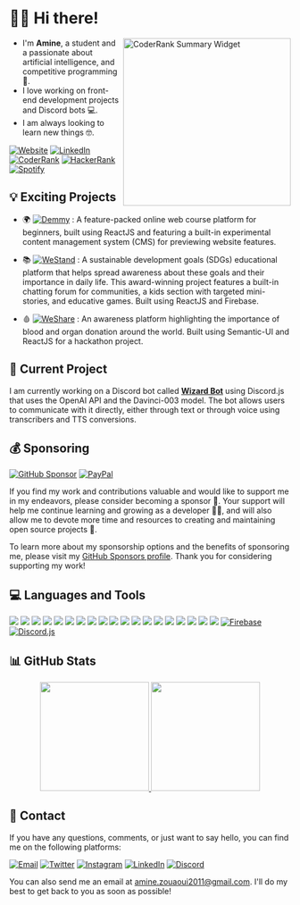 # 🙋‍♂️ Hi there!

<a href="https://profile.codersrank.io/user/vortrix5">
  <img src="https://cr-ss-service.azurewebsites.net/api/ScreenShot?widget=summary&username=Vortrix5&badges=1&show-avatar=false&width=200&style=--badge-bg-color:%23151515;--badge-text-color:%23fff;--bg-color:%23151515;--border-radius:5px" height=300 alt="CoderRank Summary Widget" align="right" />
 </a>
<p align="left" >
<ul>
<li>I'm <b>Amine</b>, a student and a passionate about artificial intelligence, and competitive programming 🤖. </li>
<li>I love working on front-end development projects and Discord bots 💻. </li>
<li>I am always looking to learn new things 🤓. </li>
</ul>
</p>

[![Website](https://img.shields.io/badge/website-000000?style=for-the-badge&logo=About.me&logoColor=white)](https://www.vortrix.live) [![LinkedIn](https://img.shields.io/badge/-LinkedIn-0077B5?style=for-the-badge&logo=appveyor&logo=linkedin&logoColor=white)](https://www.linkedin.com/in/amine-zouaoui-753919166/) [![CoderRank](https://img.shields.io/badge/CodersRank-67A4AC?style=for-the-badge&logo=CodersRank&logoColor=white)](https://profile.codersrank.io/user/vortrix5) [![HackerRank](https://img.shields.io/badge/-Hackerrank-2EC866?style=for-the-badge&logo=HackerRank&logoColor=white)](https://www.hackerrank.com/AmineZouaoui) [![Spotify](https://img.shields.io/badge/-Spotify-2DB394?style=for-the-badge&logo=spotify&logoColor=white)](https://open.spotify.com/user/277gamby5iblyr31sp26xe1kg?si=27011cb4d3c84bed)

## 💡 Exciting Projects

- 🌍  [![Demmy](https://img.shields.io/badge/Demmy-2f2f2f?style=for-the-badge)](https://github.com/Vortrix5/demmy) : A feature-packed online web course platform for beginners, built using ReactJS and featuring a built-in experimental content management system (CMS) for previewing website features.
 
- 📚  [![WeStand](https://img.shields.io/badge/WeStand-2f2f2f?style=for-the-badge)](https://github.com/Vortrix5/westand) : A sustainable development goals (SDGs) educational platform that helps spread awareness about these goals and their importance in daily life. This award-winning project features a built-in chatting forum for communities, a kids section with targeted mini-stories, and educative games. Built using ReactJS and Firebase.
 
- 🩸  [![WeShare](https://img.shields.io/badge/WeShare-2f2f2f?style=for-the-badge)](https://github.com/Vortrix5/weshare) : An awareness platform highlighting the importance of blood and organ donation around the world. Built using Semantic-UI and ReactJS for a hackathon project.


## 🚧 Current Project

I am currently working on a Discord bot called **[Wizard Bot](https://github.com/Vortrix5/discord-ai-bot)** using Discord.js that uses the OpenAI API and the Davinci-003 model. The bot allows users to communicate with it directly, either through text or through voice using transcribers and TTS conversions.

## 💰 Sponsoring

[![GitHub Sponsor](https://img.shields.io/badge/sponsor-30363D?style=for-the-badge&logo=GitHub-Sponsors&logoColor=#white)](https://github.com/sponsors/Vortrix5) [![PayPal](https://img.shields.io/badge/PayPal-00457C?style=for-the-badge&logo=paypal&logoColor=white)](https://paypal.me/Vortrix5)

If you find my work and contributions valuable and would like to support me in my endeavors, please consider becoming a sponsor 💜. Your support will help me continue learning and growing as a developer 🧑‍💼, and will also allow me to devote more time and resources to creating and maintaining open source projects 🚧.

To learn more about my sponsorship options and the benefits of sponsoring me, please visit my [GitHub Sponsors profile](https://github.com/sponsors/Vortrix5). Thank you for considering supporting my work!

## 💻 Languages and Tools
<img src="https://img.shields.io/badge/CLion-000000?style=for-the-badge&logo=clion&logoColor=white">  <img src="https://img.shields.io/badge/VSCode-0078D4?style=for-the-badge&logo=visual%20studio%20code&logoColor=white"> <img src="https://img.shields.io/badge/WebStorm-000000?style=for-the-badge&logo=WebStorm&logoColor=white"> <img src="https://img.shields.io/badge/HTML5-E34F26?style=for-the-badge&logo=html5&logoColor=white"> <img src="https://img.shields.io/badge/CSS3-1572B6?style=for-the-badge&logo=css3&logoColor=white"> <img src="https://img.shields.io/badge/JavaScript-323330?style=for-the-badge&logo=javascript&logoColor=F7DF1E"> <img src="https://img.shields.io/badge/Arduino-00979D?style=for-the-badge&logo=Arduino&logoColor=white"> <img src="https://img.shields.io/badge/C-00599C?style=for-the-badge&logo=c&logoColor=white"> <img src="https://img.shields.io/badge/C%2B%2B-00599C?style=for-the-badge&logo=c%2B%2B&logoColor=white"> <img src="https://img.shields.io/badge/Node.js-339933?style=for-the-badge&logo=nodedotjs&logoColor=white"> <img src="https://img.shields.io/badge/npm-CB3837?style=for-the-badge&logo=npm&logoColor=white"> <img src="https://img.shields.io/badge/Bootstrap-563D7C?style=for-the-badge&logo=bootstrap&logoColor=white"> <img src="https://img.shields.io/badge/jQuery-0769AD?style=for-the-badge&logo=jquery&logoColor=white"> <img src="https://img.shields.io/badge/Material%20UI-007FFF?style=for-the-badge&logo=mui&logoColor=white"> <img src="https://img.shields.io/badge/React-20232A?style=for-the-badge&logo=react&logoColor=61DAFB"> <img src="https://img.shields.io/badge/React_Router-CA4245?style=for-the-badge&logo=react-router&logoColor=white"> <img src="https://img.shields.io/badge/Redux-593D88?style=for-the-badge&logo=redux&logoColor=white"> <img src="https://img.shields.io/badge/Notion-000000?style=for-the-badge&logo=notion&logoColor=white"> <img src="https://img.shields.io/badge/Todoist-E44332?style=for-the-badge&logo=todoist&logoColor=white"> [![Firebase](https://img.shields.io/badge/firebase-ffca28?style=for-the-badge&logo=firebase&logoColor=black)](https://firebase.google.com/) [![Discord.js](https://img.shields.io/badge/-Discord.js-5865F2?style=for-the-badge&logo=discord&logoColor=white)](https://discord.js.org/)

## 📊 GitHub Stats

<div align="center">  
  <a href="https://github.com/anuraghazra/github-readme-stats"> 
<img  src="https://github-readme-stats.vercel.app/api?username=Vortrix5&&show_icons=true&theme=dark" height=195 />
  </a>
    <a href="https://github.com/anuraghazra/github-readme-stats">
<img  src="https://github-readme-stats.vercel.app/api/top-langs/?username=Vortrix5&theme=dark" height=195/>
  </a>
  </div>

## 📧 Contact

If you have any questions, comments, or just want to say hello, you can find me on the following platforms:

[![Email](https://img.shields.io/badge/Gmail-D14836?style=for-the-badge&logo=gmail&logoColor=white)](mailto:amine.zouaouui2011@gmail.com) [![Twitter](https://img.shields.io/twitter/follow/Vortrix5.svg?style=for-the-badge&logo=twitter&label=@Vortrix5)](https://twitter.com/Vortrix5) [![Instagram](https://img.shields.io/badge/-Instagram-C13584?style=for-the-badge&logo=instagram&labelColor=C13584&logo=instagram&logoColor=white)](https://www.instagram.com/amine.zouaoui/) [![LinkedIn](https://img.shields.io/badge/-LinkedIn-0077B5?style=for-the-badge&logo=appveyor&logo=linkedin&logoColor=white)](https://www.linkedin.com/in/amine-zouaoui-753919166/) [![Discord](https://img.shields.io/badge/Discord-5865F2?style=for-the-badge&logo=discord&logoColor=white&label=Vortrix%237966)]()

You can also send me an email at [amine.zouaoui2011@gmail.com](mailto:amine.zouaoui2011@gmail.com). I'll do my best to get back to you as soon as possible!


